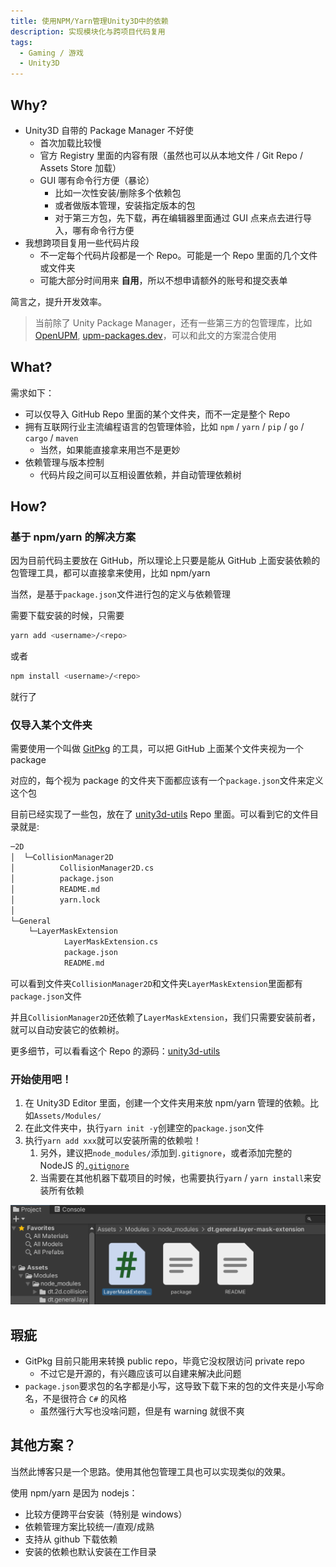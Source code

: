 ```yaml
---
title: 使用NPM/Yarn管理Unity3D中的依赖
description: 实现模块化与跨项目代码复用
tags:
  - Gaming / 游戏
  - Unity3D
---
```


## Why?

- Unity3D 自带的 Package Manager 不好使
  - 首次加载比较慢
  - 官方 Registry 里面的内容有限（虽然也可以从本地文件 / Git Repo / Assets Store 加载）
  - GUI 哪有命令行方便（暴论）
    - 比如一次性安装/删除多个依赖包
    - 或者做版本管理，安装指定版本的包
    - 对于第三方包，先下载，再在编辑器里面通过 GUI 点来点去进行导入，哪有命令行方便
- 我想跨项目复用一些代码片段
  - 不一定每个代码片段都是一个 Repo。可能是一个 Repo 里面的几个文件或文件夹
  - 可能大部分时间用来 **自用**，所以不想申请额外的账号和提交表单

简言之，提升开发效率。

> 当前除了 Unity Package Manager，还有一些第三方的包管理库，比如[OpenUPM](https://github.com/openupm/openupm), [upm-packages.dev](https://upm-packages.dev/)，可以和此文的方案混合使用

## What?

需求如下：

- 可以仅导入 GitHub Repo 里面的某个文件夹，而不一定是整个 Repo
- 拥有互联网行业主流编程语言的包管理体验，比如 `npm` / `yarn` / `pip` / `go` / `cargo` / `maven`
  - 当然，如果能直接拿来用岂不是更妙
- 依赖管理与版本控制
  - 代码片段之间可以互相设置依赖，并自动管理依赖树

## How?

### 基于 npm/yarn 的解决方案

因为目前代码主要放在 GitHub，所以理论上只要是能从 GitHub 上面安装依赖的包管理工具，都可以直接拿来使用，比如 npm/yarn

当然，是基于`package.json`文件进行包的定义与依赖管理

需要下载安装的时候，只需要

```bash
yarn add <username>/<repo>
```

或者

```bash
npm install <username>/<repo>
```

就行了

### 仅导入某个文件夹

需要使用一个叫做 [GitPkg](https://gitpkg.vercel.app/) 的工具，可以把 GitHub 上面某个文件夹视为一个 package

对应的，每个视为 package 的文件夹下面都应该有一个`package.json`文件来定义这个包

目前已经实现了一些包，放在了 [unity3d-utils](https://github.com/DiscreteTom/unity3d-utils) Repo 里面。可以看到它的文件目录就是:

```bash
─2D
│  └─CollisionManager2D
│          CollisionManager2D.cs
│          package.json
│          README.md
│          yarn.lock
│
└─General
    └─LayerMaskExtension
            LayerMaskExtension.cs
            package.json
            README.md
```

可以看到文件夹`CollisionManager2D`和文件夹`LayerMaskExtension`里面都有`package.json`文件

并且`CollisionManager2D`还依赖了`LayerMaskExtension`，我们只需要安装前者，就可以自动安装它的依赖树。

更多细节，可以看看这个 Repo 的源码：[unity3d-utils](https://github.com/DiscreteTom/unity3d-utils)

### 开始使用吧！

1. 在 Unity3D Editor 里面，创建一个文件夹用来放 npm/yarn 管理的依赖。比如`Assets/Modules/`
2. 在此文件夹中，执行`yarn init -y`创建空的`package.json`文件
3. 执行`yarn add xxx`就可以安装所需的依赖啦！
   1. 另外，建议把`node_modules/`添加到`.gitignore`，或者添加完整的 NodeJS 的[`.gitignore`](https://github.com/github/gitignore/blob/main/Node.gitignore)
   2. 当需要在其他机器下载项目的时候，也需要执行`yarn` / `yarn install`来安装所有依赖

![](./_img/40-1.png)

## 瑕疵

- GitPkg 目前只能用来转换 public repo，毕竟它没权限访问 private repo
  - 不过它是开源的，有兴趣应该可以自建来解决此问题
- `package.json`要求包的名字都是小写，这导致下载下来的包的文件夹是小写命名，不是很符合 `C#` 的风格
  - 虽然强行大写也没啥问题，但是有 warning 就很不爽

## 其他方案？

当然此博客只是一个思路。使用其他包管理工具也可以实现类似的效果。

使用 npm/yarn 是因为 nodejs：

- 比较方便跨平台安装（特别是 windows）
- 依赖管理方案比较统一/直观/成熟
- 支持从 github 下载依赖
- 安装的依赖也默认安装在工作目录

